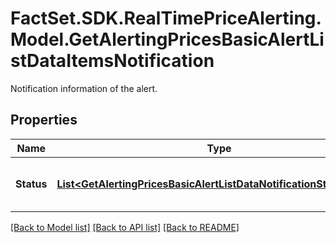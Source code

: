 # FactSet.SDK.RealTimePriceAlerting.Model.GetAlertingPricesBasicAlertListDataItemsNotification
Notification information of the alert.

## Properties

Name | Type | Description | Notes
------------ | ------------- | ------------- | -------------
**Status** | [**List&lt;GetAlertingPricesBasicAlertListDataNotificationStatusItems&gt;**](GetAlertingPricesBasicAlertListDataNotificationStatusItems.md) | Status of a notification per channel. | [optional] 

[[Back to Model list]](../README.md#documentation-for-models) [[Back to API list]](../README.md#documentation-for-api-endpoints) [[Back to README]](../README.md)

